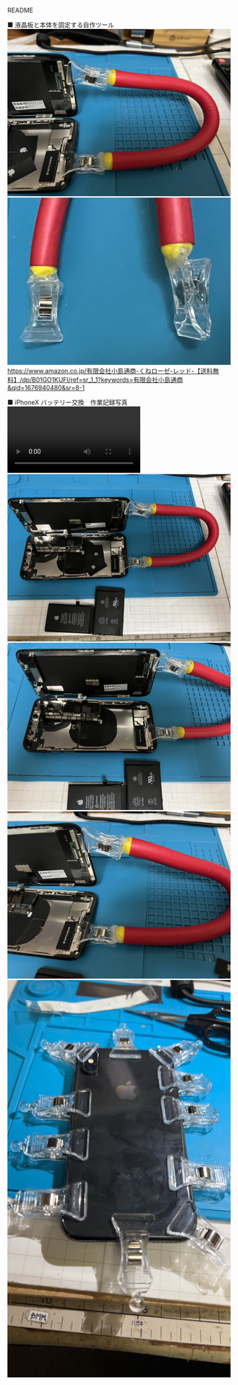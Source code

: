 README

■ 液晶板と本体を固定する自作ツール
![](/IMG_5580.jpg)
![](/IMG_5583.jpg)
https://www.amazon.co.jp/有限会社小島通商-くねローゼ-レッド-【送料無料】/dp/B01GO1KUFI/ref=sr_1_1?keywords=有限会社小島通商&qid=1676940480&sr=8-1

■ iPhoneX バッテリー交換　作業記録写真
![](/A4E79CF0-D82A-490B-A53C-EDD42D10CBDD.MOV)
![](/IMG_5579.jpg)
![](/IMG_5581.jpg)
![](/IMG_5582.jpg)
![](/S__4079629.jpg)

